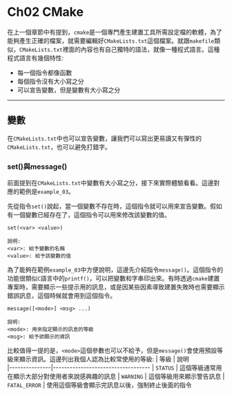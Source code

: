 # Ch02 CMake
在上一個章節中有提到，`cmake`是一個專門產生建置工具所需設定檔的軟體，為了能夠產生正確的檔案，就需要編輯好`CMakeLists.txt`這個檔案。就跟`makefile`類似，`CMakeLists.txt`裡面的內容也有自己獨特的語法，就像一種程式語言。這種程式語言有幾個特性:
* 每一個指令都像函數
* 每個指令沒有大小寫之分
* 可以宣告變數，但是變數有大小寫之分

----

## 變數
在`CMakeLists.txt`中也可以宣告變數，讓我們可以寫出更易讀又有彈性的`CMakeLists.txt`，也可以避免打錯字。

### set()與message()
前面提到在`CMakeLists.txt`中變數有大小寫之分，接下來實際體驗看看。這邊對應的範例是`example_03`。

先從指令`set()`說起，當一個變數不存在時，這個指令就可以用來宣告變數。假如有一個變數已經存在了，這個指令可以用來修改該變數的值。
```
set(<var> <value>)

說明:
<var>: 給予變數的名稱
<value>: 給予該變數的值
```

為了能夠在範例`example_03`中方便說明，這邊先介紹指令`message()`。這個指令的功能很類似`C`語言中的`printf()`，可以把變數和字串印出來。有時透過`cmake`建置專案時，需要顯示一些提示用的訊息，或是因某些因素導致建置失敗時也需要顯示錯誤訊息，這個時候就會用到這個指令。
```
message([<mode>] <msg> ...)

說明:
<mode>: 用來指定顯示的訊息的等級
<msg>: 給予欲顯示的資訊
```
比較值得一提的是，`<mode>`這個參數也可以不給予，但是`message()`會使用預設等級來顯示資訊。這邊列出我個人認為比較常使用的等級:
| 等級          | 說明                              
|---------------|-----------------------------------
| `STATUS`      | 這個等級通常用在顯示大部分對使用者來說感興趣的訊息
| `WARNING`     | 這個等級用來顯示警告訊息
| `FATAL_ERROR` | 使用這個等級會顯示完訊息以後，強制終止後面的指令

